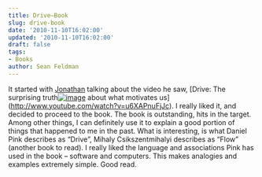 ```yaml
---
title: Drive–Book
slug: drive-book
date: '2010-11-10T16:02:00'
updated: '2010-11-10T16:02:00'
draft: false
tags:
- Books
author: Sean Feldman
---
```



It started with [Jonathan](http://agilewarrior.wordpress.com) talking about the video he saw, [Drive: The surprising truth[![image](https://aspblogs.blob.core.windows.net/media/sfeldman/Media/image_017FC426.png "image")](http://www.youtube.com/watch?v=u6XAPnuFjJc) about what motivates us](http://www.youtube.com/watch?v=u6XAPnuFjJc). I really liked it, and decided to proceed to the book. The book is outstanding, hits in the target. Among other things, I can definitely use it to explain a good portion of things that happened to me in the past. What is interesting, is what Daniel Pink describes as “Drive”, Mihaly Csikszentmihalyi describes as “Flow” (another book to read). I really liked the language and associations Pink has used in the book – software and computers. This makes analogies and examples extremely simple. Good read.


